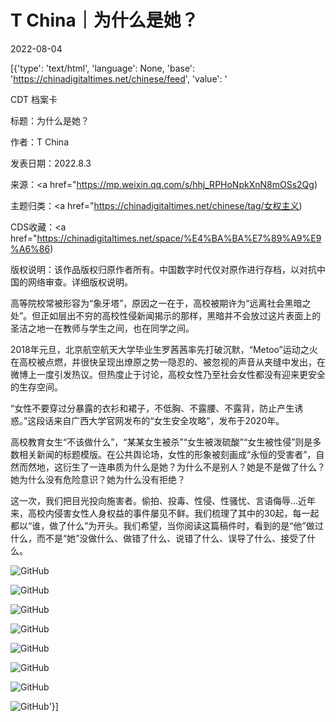 # T China｜为什么是她？

2022-08-04

[{'type': 'text/html', 'language': None, 'base': 'https://chinadigitaltimes.net/chinese/feed', 'value': '

CDT 档案卡

标题：为什么是她？

作者：T China

发表日期：2022.8.3

来源：<a href="https://mp.weixin.qq.com/s/hhj_RPHoNpkXnN8mOSs2Qg)

主题归类：<a href="https://chinadigitaltimes.net/chinese/tag/女权主义)

CDS收藏：<a href="https://chinadigitaltimes.net/space/%E4%BA%BA%E7%89%A9%E9%A6%86)

版权说明：该作品版权归原作者所有。中国数字时代仅对原作进行存档，以对抗中国的网络审查。详细版权说明。





高等院校常被形容为“象牙塔”，原因之一在于，高校被期许为“远离社会黑暗之处”。但正如层出不穷的高校性侵新闻揭示的那样，黑暗并不会放过这片表面上的圣洁之地一在教师与学生之间，也在同学之间。

2018年元旦，北京航空航天大学毕业生罗茜茜率先打破沉默，“Metoo”运动之火在高校被点燃，并很快呈现出燎原之势一隐忍的、被忽视的声音从夹缝中发出，在微博上一度引发热议。但热度止于讨论，高校女性乃至社会女性都没有迎来更安全的生存空间。

“女性不要穿过分暴露的衣衫和裙子，不低胸、不露腰、不露背，防止产生诱惑。”这段话来自广西大学官网发布的“女生安全攻略”，发布于2020年。

高校教育女生“不该做什么”，“某某女生被杀”“女生被泼硫酸”“女生被性侵”则是多数相关新闻的标题模版。在公共舆论场，女性的形象被刻画成“永恒的受害者”，自然而然地，这衍生了一连串质为什么是她？为什么不是别人？她是不是做了什么？她为什么没有危险意识？她为什么没有拒绝？

这一次，我们把目光投向施害者。偷拍、投毒、性侵、性骚忧、言语侮辱…近年来，高校内侵害女性人身权益的事件屡见不鲜。我们梳理了其中的30起，每一起都以“谁，做了什么”为开头。我们希望，当你阅读这篇稿件时，看到的是“他”做过什么，而不是“她”没做什么、做错了什么、说错了什么、误导了什么、接受了什么。

![GitHub](https://chinadigitaltimes.net/chinese/files/2022/08/post-685306-62ebb9b1761e9.)

![GitHub](https://chinadigitaltimes.net/chinese/files/2022/08/post-685306-62ebb9b506349.)

![GitHub](https://chinadigitaltimes.net/chinese/files/2022/08/post-685306-62ebb9b909b86.)

![GitHub](https://chinadigitaltimes.net/chinese/files/2022/08/post-685306-62ebb9bf4874c.png)

![GitHub](https://chinadigitaltimes.net/chinese/files/2022/08/post-685306-62ebb9c2f299e.)

![GitHub](https://chinadigitaltimes.net/chinese/files/2022/08/post-685306-62ebb9c711c2b.)

![GitHub](https://chinadigitaltimes.net/chinese/files/2022/08/post-685306-62ebb9cae5cc8.)

![GitHub](https://chinadigitaltimes.net/chinese/files/2022/08/post-685306-62ebb9cebe302.)'}]